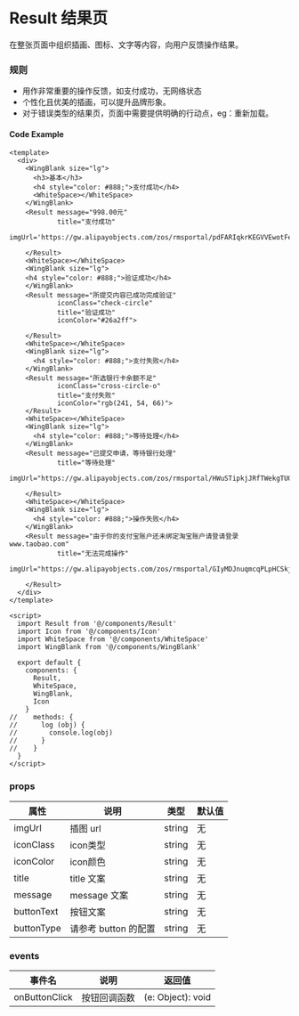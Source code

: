 # Result 结果页

在整张页面中组织插画、图标、文字等内容，向用户反馈操作结果。

### 规则
 * 用作非常重要的操作反馈，如支付成功，无网络状态
 * 个性化且优美的插画，可以提升品牌形象。
 * 对于错误类型的结果页，页面中需要提供明确的行动点，eg：重新加载。


#### Code Example
```vue
<template>
  <div>
    <WingBlank size="lg">
      <h3>基本</h3>
      <h4 style="color: #888;">支付成功</h4>
      <WhiteSpace></WhiteSpace>
    </WingBlank>
    <Result message="998.00元"
            title="支付成功"
            imgUrl='https://gw.alipayobjects.com/zos/rmsportal/pdFARIqkrKEGVVEwotFe.svg'>

    </Result>
    <WhiteSpace></WhiteSpace>
    <WingBlank size="lg">
    <h4 style="color: #888;">验证成功</h4>
    </WingBlank>
    <Result message="所提交内容已成功完成验证"
            iconClass="check-circle"
            title="验证成功"
            iconColor="#26a2ff">

    </Result>
    <WhiteSpace></WhiteSpace>
    <WingBlank size="lg">
      <h4 style="color: #888;">支付失败</h4>
    </WingBlank>
    <Result message="所选银行卡余额不足"
            iconClass="cross-circle-o"
            title="支付失败"
            iconColor="rgb(241, 54, 66)">
    </Result>
    <WhiteSpace></WhiteSpace>
    <WingBlank size="lg">
      <h4 style="color: #888;">等待处理</h4>
    </WingBlank>
    <Result message="已提交申请，等待银行处理"
            title="等待处理"
            imgUrl="https://gw.alipayobjects.com/zos/rmsportal/HWuSTipkjJRfTWekgTUG.svg">

    </Result>
    <WhiteSpace></WhiteSpace>
    <WingBlank size="lg">
      <h4 style="color: #888;">操作失败</h4>
    </WingBlank>
    <Result message="由于你的支付宝账户还未绑定淘宝账户请登请登录www.taobao.com"
            title="无法完成操作"
            imgUrl="https://gw.alipayobjects.com/zos/rmsportal/GIyMDJnuqmcqPLpHCSkj.svg">

    </Result>
  </div>
</template>

<script>
  import Result from '@/components/Result'
  import Icon from '@/components/Icon'
  import WhiteSpace from '@/components/WhiteSpace'
  import WingBlank from '@/components/WingBlank'

  export default {
    components: {
      Result,
      WhiteSpace,
      WingBlank,
      Icon
    }
//    methods: {
//      log (obj) {
//        console.log(obj)
//      }
//    }
  }
</script>

```
### props

| 属性 | 说明 | 类型 | 默认值 |
| --- | --- | --- | --- |
|  imgUrl  | 插图 url	| string | 无 |
|  iconClass  | icon类型	| string | 无 |
|  iconColor | icon颜色	| string | 无 |
|  title | title 文案	| string | 无 |
|  message | message 文案	| string | 无 |
|  buttonText | 按钮文案		| string | 无 |
|  buttonType | 请参考 button 的配置	| string | 无 |


### events

| 事件名 | 说明 | 返回值 |
| --- | --- | --- |
|  onButtonClick | 按钮回调函数	 | (e: Object): void |

<Demo url="https://ladybirddev.github.io/ui-nuclear-mobile-demo/#/result" />